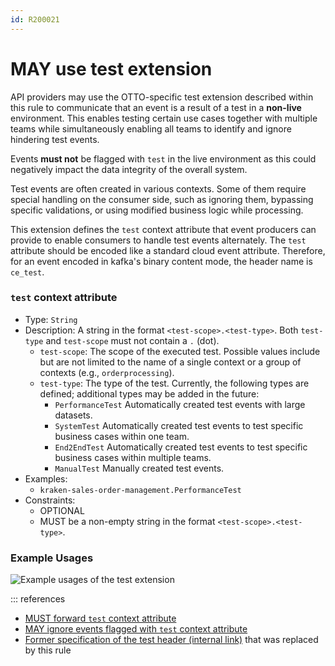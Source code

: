 ```yaml
---
id: R200021
---
```


# MAY use test extension

API providers may use the OTTO-specific test extension described within this rule to communicate that an event is a result of a test in a **non-live** environment. This enables testing certain use cases together with multiple teams while simultaneously enabling all teams to identify and ignore hindering test events.

Events **must not** be flagged with `test` in the live environment as this could negatively impact the data integrity of the overall system.

Test events are often created in various contexts. Some of them require special handling on the consumer side, such as ignoring them, bypassing specific validations, or using modified business logic while processing.

This extension defines the `test` context attribute that event producers can provide to enable consumers to handle test events alternately. The `test` attribute should be encoded like a standard cloud event attribute. Therefore, for an event encoded in kafka's binary content mode, the header name is `ce_test`.

### `test` context attribute

- Type: `String`
- Description: A string in the format `<test-scope>.<test-type>`. Both `test-type` and `test-scope` must not contain a `.` (dot).
  - `test-scope`: The scope of the executed test. Possible values include but are not limited to the name of a single context or a group of contexts (e.g., `orderprocessing`).
  - `test-type`: The type of the test. Currently, the following types are defined; additional types may be added in the future:
    - `PerformanceTest` Automatically created test events with large datasets.
    - `SystemTest` Automatically created test events to test specific business cases within one team.
    - `End2EndTest` Automatically created test events to test specific business cases within multiple teams.
    - `ManualTest` Manually created test events.
- Examples:
  - `kraken-sales-order-management.PerformanceTest`
- Constraints:
  - OPTIONAL
  - MUST be a non-empty string in the format `<test-scope>.<test-type>`.

### Example Usages

![Example usages of the test extension](./test-extension-usage-examples.png)

::: references

- [MUST forward `test` context attribute](./must-forward-test-context-attribute.md)
- [MAY ignore events flagged with `test` context attribute](./may-ignore-events-flagged-with-test.md)
- [Former specification of the test header (internal link)](https://confluence.otto.de/x/pwZxE) that was replaced by this rule
